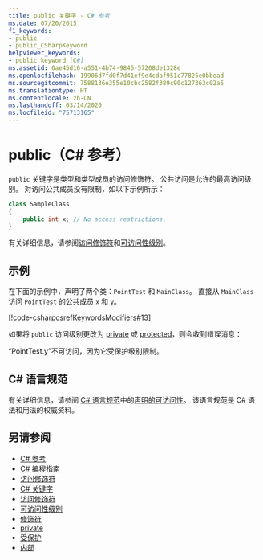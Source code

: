 ```yaml
---
title: public 关键字 - C# 参考
ms.date: 07/20/2015
f1_keywords:
- public
- public_CSharpKeyword
helpviewer_keywords:
- public keyword [C#]
ms.assetid: 0ae45d16-a551-4b74-9845-57208de1328e
ms.openlocfilehash: 19906d7fd0f7d41ef9e4cdaf951c77825e0bbead
ms.sourcegitcommit: 7588136e355e10cbc2582f389c90c127363c02a5
ms.translationtype: HT
ms.contentlocale: zh-CN
ms.lasthandoff: 03/14/2020
ms.locfileid: "75713165"
---
```

# <a name="public-c-reference"></a>public（C# 参考）

`public` 关键字是类型和类型成员的访问修饰符。 公共访问是允许的最高访问级别。 对访问公共成员没有限制，如以下示例所示：

```csharp
class SampleClass
{
    public int x; // No access restrictions.
}
```

有关详细信息，请参阅[访问修饰符](../../programming-guide/classes-and-structs/access-modifiers.md)和[可访问性级别](accessibility-levels.md)。

## <a name="example"></a>示例

在下面的示例中，声明了两个类：`PointTest` 和 `MainClass`。 直接从 `MainClass` 访问 `PointTest` 的公共成员 `x` 和 `y`。

[!code-csharp[csrefKeywordsModifiers#13](~/samples/snippets/csharp/VS_Snippets_VBCSharp/csrefKeywordsModifiers/CS/csrefKeywordsModifiers.cs#13)]

如果将 `public` 访问级别更改为 [private](private.md) 或 [protected](protected.md)，则会收到错误消息：

“PointTest.y”不可访问，因为它受保护级别限制。

## <a name="c-language-specification"></a>C# 语言规范  

有关详细信息，请参阅 [C# 语言规范](/dotnet/csharp/language-reference/language-specification/introduction)中的[声明的可访问性](~/_csharplang/spec/basic-concepts.md#declared-accessibility)。 该语言规范是 C# 语法和用法的权威资料。

## <a name="see-also"></a>另请参阅

- [C# 参考](../index.md)
- [C# 编程指南](../../programming-guide/index.md)
- [访问修饰符](../../programming-guide/classes-and-structs/access-modifiers.md)
- [C# 关键字](index.md)
- [访问修饰符](access-modifiers.md)
- [可访问性级别](accessibility-levels.md)
- [修饰符](index.md)
- [private](private.md)
- [受保护](protected.md)
- [内部](internal.md)
